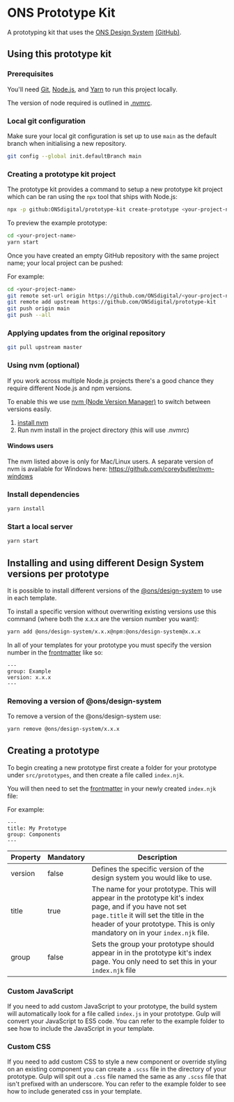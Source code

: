 # ONS Prototype Kit

A prototyping kit that uses the [ONS Design System](https://ons-design-system.netlify.com/) [(GitHub)](https://github.com/ONSdigital/design-system).

## Using this prototype kit

### Prerequisites

You'll need [Git](https://help.github.com/articles/set-up-git/), [Node.js](https://nodejs.org/en/), and [Yarn](https://yarnpkg.com/en/docs/getting-started) to run this project locally.

The version of node required is outlined in [.nvmrc](./.nvmrc).

### Local git configuration

Make sure your local git configuration is set up to use `main` as the default branch when initialising a new repository.

```bash
git config --global init.defaultBranch main
```

### Creating a prototype kit project

The prototype kit provides a command to setup a new prototype kit project which can be ran using the `npx` tool that ships with Node.js:

```bash
npx -p github:ONSdigital/prototype-kit create-prototype <your-project-name>
```

To preview the example prototype:

```bash
cd <your-project-name>
yarn start
```

Once you have created an empty GitHub repository with the same project name; your local project can be pushed:

For example:
```bash
cd <your-project-name>
git remote set-url origin https://github.com/ONSdigital/<your-project-name>
git remote add upstream https://github.com/ONSdigital/prototype-kit
git push origin main
git push --all
```

### Applying updates from the original repository

```bash
git pull upstream master
```

### Using nvm (optional)

If you work across multiple Node.js projects there's a good chance they require different Node.js and npm versions.

To enable this we use [nvm (Node Version Manager)](https://github.com/creationix/nvm) to switch between versions easily.

1. [install nvm](https://github.com/creationix/nvm#installation)
2. Run nvm install in the project directory (this will use .nvmrc)

#### Windows users

The nvm listed above is only for Mac/Linux users. A separate version of nvm is available for Windows here: https://github.com/coreybutler/nvm-windows

### Install dependencies

```bash
yarn install
```

### Start a local server

```bash
yarn start
```

## Installing and using different Design System versions per prototype

It is possible to install different versions of the [@ons/design-system](https://www.npmjs.com/package/@ons/design-system) to use in each template.

To install a specific version without overwriting existing versions use this command (where both the x.x.x are the version number you want):

```bash
yarn add @ons/design-system/x.x.x@npm:@ons/design-system@x.x.x
```

In all of your templates for your prototype you must specify the version number in the [frontmatter](https://jekyllrb.com/docs/front-matter/) like so:

```
---
group: Example
version: x.x.x
---
```

### Removing a version of @ons/design-system

To remove a version of the @ons/design-system use:

```bash
yarn remove @ons/design-system/x.x.x
```

## Creating a prototype

To begin creating a new prototype first create a folder for your prototype under `src/prototypes`, and then create a file called `index.njk`.

You will then need to set the [frontmatter](https://jekyllrb.com/docs/front-matter/) in your newly created `index.njk` file:

For example:

```
---
title: My Prototype
group: Components
---
```

| Property | Mandatory | Description                                                                                                                                                                                                                      |
| -------- | --------- | -------------------------------------------------------------------------------------------------------------------------------------------------------------------------------------------------------------------------------- |
| version  | false     | Defines the specific version of the design system you would like to use.                                                                                                                                                         |
| title    | true      | The name for your prototype. This will appear in the prototype kit's index page, and if you have not set `page.title` it will set the title in the header of your prototype. This is only mandatory on in your `index.njk` file. |
| group    | false     | Sets the group your prototype should appear in in the prototype kit's index page. You only need to set this in your `index.njk` file                                                                                             |

### Custom JavaScript

If you need to add custom JavaScript to your prototype, the build system will automatically look for a file called `index.js` in your prototype. Gulp will convert your JavaScript to ES5 code. You can refer to the example folder to see how to include the JavaScript in your template.

### Custom CSS

If you need to add custom CSS to style a new component or override styling on an existing component you can create a `.scss` file in the directory of your prototype. Gulp will spit out a `.css` file named the same as any `.scss` file that isn't prefixed with an underscore. You can refer to the example folder to see how to include generated css in your template.
